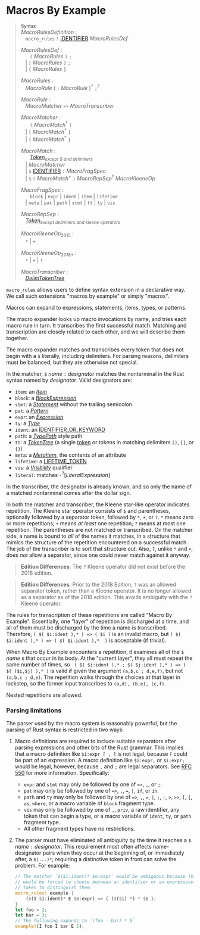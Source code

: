 # Macros By Example

> **<sup>Syntax</sup>**\
> _MacroRulesDefinition_ :\
> &nbsp;&nbsp; `macro_rules` `!` [IDENTIFIER] _MacroRulesDef_
>
> _MacroRulesDef_ :\
> &nbsp;&nbsp; &nbsp;&nbsp; `(` _MacroRules_ `)` `;`\
> &nbsp;&nbsp; | `[` _MacroRules_ `]` `;`\
> &nbsp;&nbsp; | `{` _MacroRules_ `}`
>
> _MacroRules_ :\
> &nbsp;&nbsp; _MacroRule_ ( `;` _MacroRule_ )<sup>\*</sup> `;`<sup>?</sup>
>
> _MacroRule_ :\
> &nbsp;&nbsp; _MacroMatcher_ `=>` _MacroTranscriber_
>
> _MacroMatcher_ :\
> &nbsp;&nbsp; &nbsp;&nbsp; `(` _MacroMatch_<sup>\*</sup> `)`\
> &nbsp;&nbsp; | `[` _MacroMatch_<sup>\*</sup> `]`\
> &nbsp;&nbsp; | `{` _MacroMatch_<sup>\*</sup> `}`
>
> _MacroMatch_ :\
> &nbsp;&nbsp; &nbsp;&nbsp; [_Token_]<sub>_except $ and delimiters_</sub>\
> &nbsp;&nbsp; | _MacroMatcher_\
> &nbsp;&nbsp; | `$` [IDENTIFIER] `:` _MacroFragSpec_\
> &nbsp;&nbsp; | `$` `(` _MacroMatch_<sup>+</sup> `)` _MacroRepSep_<sup>?</sup> _MacroKleeneOp_
>
> _MacroFragSpec_ :\
> &nbsp;&nbsp; &nbsp;&nbsp; `block` | `expr` | `ident` | `item` | `lifetime`\
> &nbsp;&nbsp; | `meta` | `pat` | `path` | `stmt` | `tt` | `ty` | `vis`
>
> _MacroRepSep_ :\
> &nbsp;&nbsp; [_Token_]<sub>_except delimiters and kleene operators_</sub>
>
> _MacroKleeneOp_<sub>2015</sub> :\
> &nbsp;&nbsp; `*` | `+`
>
> _MacroKleeneOp_<sub>2018+</sub> :\
> &nbsp;&nbsp; `*` | `+` | `?`
>
> _MacroTranscriber_ :\
> &nbsp;&nbsp; [_DelimTokenTree_]

`macro_rules` allows users to define syntax extension in a declarative way.  We
call such extensions "macros by example" or simply "macros".

Macros can expand to expressions, statements, items, types, or patterns.

The macro expander looks up macro invocations by name, and tries each macro
rule in turn. It transcribes the first successful match. Matching and
transcription are closely related to each other, and we will describe them
together.

The macro expander matches and transcribes every token that does not begin with
a `$` literally, including delimiters. For parsing reasons, delimiters must be
balanced, but they are otherwise not special.

In the matcher, `$` _name_ `:` _designator_ matches the nonterminal in the Rust
syntax named by _designator_. Valid designators are:

* `item`: an [_Item_]
* `block`: a [_BlockExpression_]
* `stmt`: a [_Statement_] without the trailing semicolon
* `pat`: a [_Pattern_]
* `expr`: an [_Expression_]
* `ty`: a [_Type_]
* `ident`: an [IDENTIFIER_OR_KEYWORD]
* `path`: a [_TypePath_] style path
* `tt`: a [_TokenTree_]&nbsp;(a single [token] or tokens in matching delimiters `()`, `[]`, or `{}`)
* `meta`: a [_MetaItem_], the contents of an attribute
* `lifetime`: a [LIFETIME_TOKEN]
* `vis`: a [_Visibility_] qualifier
* `literal`: matches `-`<sup>?</sup>[_LiteralExpression_]

[IDENTIFIER]: identifiers.html
[IDENTIFIER_OR_KEYWORD]: identifiers.html
[LIFETIME_TOKEN]: tokens.html#lifetimes-and-loop-labels
[_BlockExpression_]: expressions/block-expr.html
[_Expression_]: expressions.html
[_Item_]: items.html
[_MetaItem_]: attributes.html
[_Pattern_]: patterns.html
[_Statement_]: statements.html
[_TokenTree_]: macros.html#macro-invocation
[_TypePath_]: paths.html#paths-in-types
[_Type_]: types.html#type-expressions
[_Visibility_]: visibility-and-privacy.html
[_LiteralPattern_]: patterns.html#literal-patterns
[token]: tokens.html

In the transcriber, the
designator is already known, and so only the name of a matched nonterminal comes
after the dollar sign.

In both the matcher and transcriber, the Kleene star-like operator indicates
repetition. The Kleene star operator consists of `$` and parentheses,
optionally followed by a separator token, followed by `*`, `+`, or `?`. `*`
means zero or more repetitions; `+` means _at least_ one repetition; `?` means
at most one repetition. The parentheses are not matched or transcribed. On the
matcher side, a name is bound to _all_ of the names it matches, in a structure
that mimics the structure of the repetition encountered on a successful match.
The job of the transcriber is to sort that structure out. Also, `?`, unlike `*`
and `+`, does _not_ allow a separator, since one could never match against it
anyway.

> **Edition Differences**: The `?` Kleene operator did not exist before the
> 2018 edition.

> **Edition Differences**: Prior to the 2018 Edition, `?` was an allowed
> separator token, rather than a Kleene operator. It is no longer allowed as a
> separator as of the 2018 edition. This avoids ambiguity with the `?` Kleene
> operator.

The rules for transcription of these repetitions are called "Macro By Example".
Essentially, one "layer" of repetition is discharged at a time, and all of them
must be discharged by the time a name is transcribed. Therefore, `( $( $i:ident
),* ) => ( $i )` is an invalid macro, but `( $( $i:ident ),* ) => ( $( $i:ident
),*  )` is acceptable (if trivial).

When Macro By Example encounters a repetition, it examines all of the `$`
_name_ s that occur in its body. At the "current layer", they all must repeat
the same number of times, so ` ( $( $i:ident ),* ; $( $j:ident ),* ) => ( $(
($i,$j) ),* )` is valid if given the argument `(a,b,c ; d,e,f)`, but not
`(a,b,c ; d,e)`. The repetition walks through the choices at that layer in
lockstep, so the former input transcribes to `(a,d), (b,e), (c,f)`.

Nested repetitions are allowed.

### Parsing limitations

The parser used by the macro system is reasonably powerful, but the parsing of
Rust syntax is restricted in two ways:

1. Macro definitions are required to include suitable separators after parsing
   expressions and other bits of the Rust grammar. This implies that
   a macro definition like `$i:expr [ , ]` is not legal, because `[` could be part
   of an expression. A macro definition like `$i:expr,` or `$i:expr;` would be legal,
   however, because `,` and `;` are legal separators. See [RFC 550] for more information.
   Specifically:

   * `expr` and `stmt` may only be followed by one of `=>`, `,`, or `;`.
   * `pat` may only be followed by one of `=>`, `,`, `=`, `|`, `if`, or `in`.
   * `path` and `ty` may only be followed by one of `=>`, `,`, `=`, `|`, `;`,
     `:`, `>`, `>>`, `[`, `{`, `as`, `where`, or a macro variable of `block`
     fragment type.
   * `vis` may only be followed by one of `,`, `priv`, a raw identifier, any
     token that can begin a type, or a macro variable of `ident`, `ty`, or
     `path` fragment type.
   * All other fragment types have no restrictions.

2. The parser must have eliminated all ambiguity by the time it reaches a `$`
   _name_ `:` _designator_. This requirement most often affects name-designator
   pairs when they occur at the beginning of, or immediately after, a `$(...)*`;
   requiring a distinctive token in front can solve the problem. For example:

   ```rust
   // The matcher `$($i:ident)* $e:expr` would be ambiguous because the parser
   // would be forced to choose between an identifier or an expression. Use some
   // token to distinguish them.
   macro_rules! example {
       ($(I $i:ident)* E $e:expr) => { ($($i)-*) * $e };
   }
   let foo = 2;
   let bar = 3;
   // The following expands to `(foo - bar) * 5`
   example!(I foo I bar E 5);
   ```

[RFC 550]: https://github.com/rust-lang/rfcs/blob/master/text/0550-macro-future-proofing.md
[_DelimTokenTree_]: macros.html
[_Token_]: tokens.html

